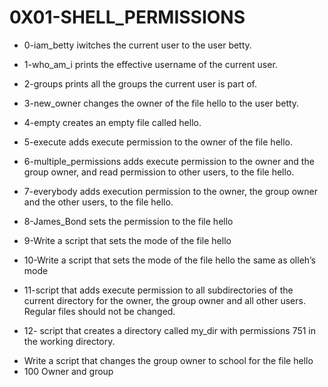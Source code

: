 # 0X01-SHELL_PERMISSIONS
- 0-iam_betty iwitches the current user to the user betty.

- 1-who_am_i prints the effective username of the current user.

- 2-groups prints all the groups the current user is part of.

- 3-new_owner changes the owner of the file hello to the user betty.

- 4-empty creates an empty file called hello.

- 5-execute adds execute permission to the owner of the file hello.

- 6-multiple_permissions adds execute permission to the owner and the group owner, and read permission to other users, to the file hello.

- 7-everybody adds execution permission to the owner, the group owner and the other users, to the file hello.

- 8-James_Bond sets the permission to the file hello

- 9-Write a script that sets the mode of the file hello

- 10-Write a script that sets the mode of the file hello the same as olleh’s mode

- 11-script that adds execute permission to all subdirectories of the current directory for the owner, the group owner and all other users. Regular files should not be changed.

- 12- script that creates a directory called my_dir with permissions 751 in the working directory.
* Write a script that changes the group owner to school for the file hello
* 100 Owner and group
